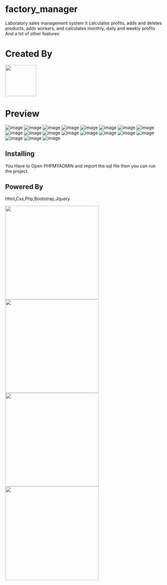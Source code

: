 # factory_manager
Laboratory sales management system
It calculates profits, adds and deletes products, adds workers, and calculates monthly, daily and weekly profits
And a lot of other features
# Created By
  <a href="http://afak.epizy.com/"><img src="https://user-images.githubusercontent.com/86790667/149276936-63d106e1-c37d-469a-a4cb-0b799ed8fae7.png" width="100px" /></a>
  
 # Preview
![image](https://user-images.githubusercontent.com/86790667/149516653-2767945c-9ab7-43c7-9914-8de360371d58.png)
![image](https://user-images.githubusercontent.com/86790667/149516684-b0747f0b-c1bc-4106-80f4-6d05a1e62534.png)
![image](https://user-images.githubusercontent.com/86790667/149516741-150b69b5-c99b-48a8-9273-73f4ecf6dea6.png)
![image](https://user-images.githubusercontent.com/86790667/149516764-31275fb6-afb0-450e-82fb-64e30b53ae27.png)
![image](https://user-images.githubusercontent.com/86790667/149516789-bef07f9e-9ede-46fe-9b0b-2d09b63fb836.png)
![image](https://user-images.githubusercontent.com/86790667/149516781-680a13e7-44bc-4743-b385-3a7083865811.png)
![image](https://user-images.githubusercontent.com/86790667/149516805-26ada57f-5c7b-4e9a-bc2b-42540bc0e0d0.png)
![image](https://user-images.githubusercontent.com/86790667/149516811-4cebe166-d5d0-4c3a-aa8a-bcf62c1685e8.png)
![image](https://user-images.githubusercontent.com/86790667/149516798-9074e986-cae0-4b57-960f-26d1efe86d8b.png)
![image](https://user-images.githubusercontent.com/86790667/149516821-61f6bc66-dc38-4395-8270-782b6ccf8080.png)
![image](https://user-images.githubusercontent.com/86790667/149516839-1fec6e52-0dbc-4d54-a550-13286920cb3f.png)
![image](https://user-images.githubusercontent.com/86790667/149516858-3b2070cb-7c72-4667-a4e5-3b82e936ad48.png)
![image](https://user-images.githubusercontent.com/86790667/149516854-18f9001f-03d3-457b-8d26-1b7bdd95e600.png)
![image](https://user-images.githubusercontent.com/86790667/149516873-61a84fe1-5ae0-40b7-b2d7-54390f1d54e4.png)
![image](https://user-images.githubusercontent.com/86790667/149516889-01430be1-b475-4f26-b0f5-1176fc1911a5.png)
![image](https://user-images.githubusercontent.com/86790667/149516901-0eedb542-1818-49f5-8cc7-6b10c78111e6.png)
![image](https://user-images.githubusercontent.com/86790667/149516926-ff4ff798-dce9-4236-ab63-c42568ab61fe.png)
![image](https://user-images.githubusercontent.com/86790667/149516940-6ad3f597-cd49-43ab-b75d-42decd1c25e1.png)
![image](https://user-images.githubusercontent.com/86790667/149516949-83885a3e-a4c5-48a8-98a7-e846630443a2.png)

 ## **Installing**
You Have to Open PHPMYADMIN and import the sql file 
then you can run the project.
 ## **Powered By**
<p>Html,Css,Php,Bootstrap,Jquery
</p>
 
<img src="https://upload.wikimedia.org/wikipedia/commons/thumb/6/61/HTML5_logo_and_wordmark.svg/1200px-HTML5_logo_and_wordmark.svg.png" width="300" />
<img src="https://upload.wikimedia.org/wikipedia/commons/thumb/d/d5/CSS3_logo_and_wordmark.svg/640px-CSS3_logo_and_wordmark.svg.png" width="300" />
<img src="https://www.bycmedia.com/blog/images/upload/3739152102020.png" width="300" />
<img src="https://upload.wikimedia.org/wikipedia/commons/thumb/2/27/PHP-logo.svg/1200px-PHP-logo.svg.png" width="300" />
